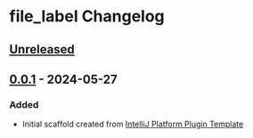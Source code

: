 <!-- Keep a Changelog guide -> https://keepachangelog.com -->

# file_label Changelog

## [Unreleased]

## [0.0.1] - 2024-05-27

### Added

- Initial scaffold created from [IntelliJ Platform Plugin Template](https://github.com/JetBrains/intellij-platform-plugin-template)

[Unreleased]: https://github.com/godwinjk/file_label/compare/v0.0.1...HEAD
[0.0.1]: https://github.com/godwinjk/file_label/commits/v0.0.1
